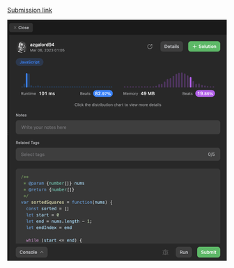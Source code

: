 [Submission link](https://leetcode.com/problems/squares-of-a-sorted-array/solutions/3261630/two-pointer-approach-for-sorted-squares-in-javascript-o-n/)

![image info](./screen.png)

